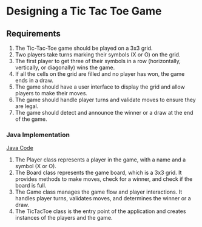 # Designing a Tic Tac Toe Game

## Requirements
1. The Tic-Tac-Toe game should be played on a 3x3 grid.
2. Two players take turns marking their symbols (X or O) on the grid.
3. The first player to get three of their symbols in a row (horizontally, vertically, or diagonally) wins the game.
4. If all the cells on the grid are filled and no player has won, the game ends in a draw.
5. The game should have a user interface to display the grid and allow players to make their moves.
6. The game should handle player turns and validate moves to ensure they are legal.
7. The game should detect and announce the winner or a draw at the end of the game.

### Java Implementation
[Java Code](../solutions/medium/02-design-tic-tac-toe-game.md)

1. The Player class represents a player in the game, with a name and a symbol (X or O).
2. The Board class represents the game board, which is a 3x3 grid. It provides methods to make moves, check for a winner, and check if the board is full.
3. The Game class manages the game flow and player interactions. It handles player turns, validates moves, and determines the winner or a draw.
4. The TicTacToe class is the entry point of the application and creates instances of the players and the game.